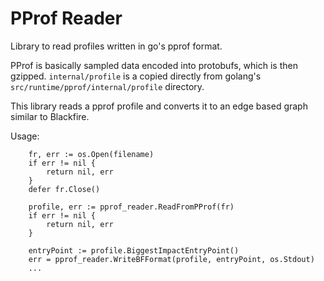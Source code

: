 PProf Reader
============

Library to read profiles written in go's pprof format.

PProf is basically sampled data encoded into protobufs, which is then gzipped. `internal/profile` is a copied directly from golang's `src/runtime/pprof/internal/profile` directory.

This library reads a pprof profile and converts it to an edge based graph similar to Blackfire.


Usage:

```golang
	fr, err := os.Open(filename)
	if err != nil {
		return nil, err
	}
	defer fr.Close()

	profile, err := pprof_reader.ReadFromPProf(fr)
	if err != nil {
		return nil, err
	}

	entryPoint := profile.BiggestImpactEntryPoint()
	err = pprof_reader.WriteBFFormat(profile, entryPoint, os.Stdout)
	...
```
